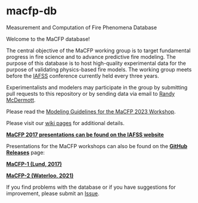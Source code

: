 # macfp-db
Measurement and Computation of Fire Phenomena Database

Welcome to the MaCFP database!

The central objective of the MaCFP working group is to target fundamental progress in fire science and to advance predictive fire modeling.  The purpose of this database is to host high-quality experimental data for the purpose of validating physics-based fire models.  The working group meets before the [IAFSS](http://www.iafss.org/) conference currently held every three years.

Experimentalists and modelers may participate in the group by submitting pull requests to this repository or by sending data via email to [Randy McDermott](mailto:randall.mcdermott@nist.gov).

Please read the [Modeling Guidelines for the MaCFP 2023 Workshop](https://github.com/MaCFP/macfp-db/wiki/MaCFP-2023-Modeling-Guidelines).

Please visit our [wiki pages](https://github.com/MaCFP/macfp-db/wiki) for additional details.

[**MaCFP 2017 presentations can be found on the IAFSS website**](http://www.iafss.org/macfp/3770-2/)

Presentations for the MaCFP workshops can also be found on the [**GitHub Releases**](https://github.com/MaCFP/macfp-db/releases) page:

[**MaCFP-1 (Lund, 2017)**](https://github.com/MaCFP/macfp-db/releases/tag/macfp-1.0)

[**MaCFP-2 (Waterloo, 2021)**](https://github.com/MaCFP/macfp-db/releases/tag/macfp-2.0)

If you find problems with the database or if you have suggestions for improvement, please submit an [Issue](https://github.com/MaCFP/macfp-db/issues).

